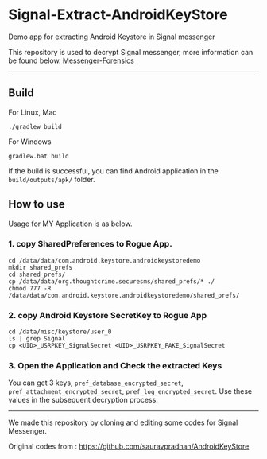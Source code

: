 # Signal-Extract-AndroidKeyStore
Demo app for extracting Android Keystore in Signal messenger

This repository is used to decrypt Signal messenger, more information can be found below.
[Messenger-Forensics](https://github.com/hunjison/Messenger-Forensics)

---

## Build
For Linux, Mac
```
./gradlew build
```

For Windows
```
gradlew.bat build
```

If the build is successful, you can find Android application in the `build/outputs/apk/` folder.

## How to use
Usage for MY Application is as below.

### 1. copy SharedPreferences to Rogue App.
```
cd /data/data/com.android.keystore.androidkeystoredemo
mkdir shared_prefs
cd shared_prefs/
cp /data/data/org.thoughtcrime.securesms/shared_prefs/* ./
chmod 777 -R /data/data/com.android.keystore.androidkeystoredemo/shared_prefs/
```

### 2. copy Android Keystore SecretKey to Rogue App
```
cd /data/misc/keystore/user_0
ls | grep Signal
cp <UID>_USRPKEY_SignalSecret <UID>_USRPKEY_FAKE_SignalSecret
```

### 3. Open the Application and Check the extracted Keys
You can get 3 keys, `pref_database_encrypted_secret`, `pref_attachment_encrypted_secret`, `pref_log_encrypted_secret`. Use these values ​​in the subsequent decryption process.

---

We made this repository by cloning and editing some codes for Signal Messenger.

Original codes from : https://github.com/sauravpradhan/AndroidKeyStore


